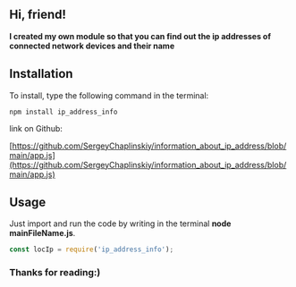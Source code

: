 ## Hi, friend!

**I created my own module so that you can find out the ip addresses of connected network devices and their name**

## Installation
To install, type the following command in the terminal:
```
npm install ip_address_info
```
link on Github:

[https://github.com/SergeyChaplinskiy/information_about_ip_address/blob/main/app.js](https://github.com/SergeyChaplinskiy/information_about_ip_address/blob/main/app.js)

## Usage
Just import and run the code by writing in the terminal **node mainFileName.js**.
```js
const locIp = require('ip_address_info');
```
### Thanks for reading:)